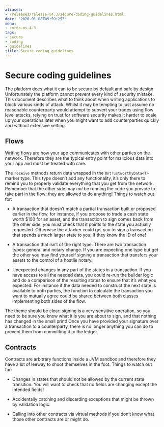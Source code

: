 ```yaml
---
aliases:
- /releases/release-V4.3/secure-coding-guidelines.html
date: '2020-01-08T09:59:25Z'
menu:
- corda-os-4-3
tags:
- secure
- coding
- guidelines
title: Secure coding guidelines
---
```



# Secure coding guidelines

The platform does what it can to be secure by default and safe by design. Unfortunately the platform cannot
            prevent every kind of security mistake. This document describes what to think about when writing applications
            to block various kinds of attack. Whilst it may be tempting to just assume no reasonable counterparty would
            attempt to subvert your trades using flow level attacks, relying on trust for software security makes it
            harder to scale up your operations later when you might want to add counterparties quickly and without
            extensive vetting.


## Flows

[Writing flows](flow-state-machines.md) are how your app communicates with other parties on the network. Therefore they
                are the typical entry point for malicious data into your app and must be treated with care.

The `receive` methods return data wrapped in the `UntrustworthyData<T>` marker type. This type doesn’t add
                any functionality, it’s only there to remind you to properly validate everything that you get from the network.
                Remember that the other side may *not* be running the code you provide to take part in the flow: they are
                allowed to do anything! Things to watch out for:


* A transaction that doesn’t match a partial transaction built or proposed earlier in the flow, for instance,
                        if you propose to trade a cash state worth $100 for an asset, and the transaction to sign comes back from the
                        other side, you must check that it points to the state you actually requested. Otherwise the attacker could
                        get you to sign a transaction that spends a much larger state to you, if they know the ID of one!


* A transaction that isn’t of the right type. There are two transaction types: general and notary change. If you
                        are expecting one type but get the other you may find yourself signing a transaction that transfers your assets
                        to the control of a hostile notary.


* Unexpected changes in any part of the states in a transaction. If you have access to all the needed data, you
                        could re-run the builder logic and do a comparison of the resulting states to ensure that it’s what you expected.
                        For instance if the data needed to construct the next state is available to both parties, the function to
                        calculate the transaction you want to mutually agree could be shared between both classes implementing both
                        sides of the flow.


The theme should be clear: signing is a very sensitive operation, so you need to be sure you know what it is you
                are about to sign, and that nothing has changed in the small print! Once you have provided your signature over a
                transaction to a counterparty, there is no longer anything you can do to prevent them from committing it to the ledger.


## Contracts

Contracts are arbitrary functions inside a JVM sandbox and therefore they have a lot of leeway to shoot themselves
                in the foot. Things to watch out for:


* Changes in states that should not be allowed by the current state transition. You will want to check that no
                        fields are changing except the intended fields!


* Accidentally catching and discarding exceptions that might be thrown by validation logic.


* Calling into other contracts via virtual methods if you don’t know what those other contracts are or might do.



